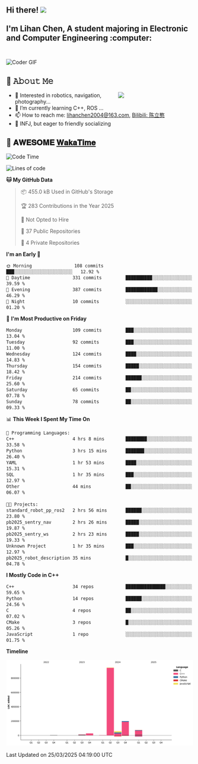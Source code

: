 <h2 align="left">
 <abc>
  <br>Hi there! <img src="https://user-images.githubusercontent.com/42378118/110234147-e3259600-7f4e-11eb-95be-0c4047144dea.gif" width="30"><br>
  <br> I'm Lihan Chen, A student majoring in Electronic and Computer Engineering :computer:<br>
  <br>
 </abc>
</h2>

<img align="center" src="https://media.giphy.com/media/SWoSkN6DxTszqIKEqv/giphy.gif" alt="Coder GIF" width="500">

## :book: 𝙰𝚋𝚘𝚞𝚝 𝙼𝚎

<img align="right" width="40%" src="https://github-readme-stats.vercel.app/api?username=LihanChen2004&show_icons=true&icon_color=CE1D2D&text_color=718096&bg_color=ffffff&hide_title=true" />

- 🌟 Interested in robotics, navigation, photography...
- 🌱 I’m currently learning C++, ROS ... 
- 📫 How to reach me: lihanchen2004@163.com, [Bilibili: 陈立憨](https://space.bilibili.com/170786212)
- 👯 INFJ, but eager to friendly socializing

## 📜 𝐀𝐖𝐄𝐒𝐎𝐌𝐄 [𝐖𝐚𝐤𝐚𝐓𝐢𝐦𝐞](https://github.com/anmol098/waka-readme-stats)

<!--START_SECTION:waka-->
![Code Time](http://img.shields.io/badge/Code%20Time-984%20hrs%2036%20mins-blue)

![Lines of code](https://img.shields.io/badge/From%20Hello%20World%20I%27ve%20Written-1.3%20million%20lines%20of%20code-blue)

**🐱 My GitHub Data** 

> 📦 455.0 kB Used in GitHub's Storage 
 > 
> 🏆 283 Contributions in the Year 2025
 > 
> 🚫 Not Opted to Hire
 > 
> 📜 37 Public Repositories 
 > 
> 🔑 4 Private Repositories 
 > 
**I'm an Early 🐤** 

```text
🌞 Morning                108 commits         ███░░░░░░░░░░░░░░░░░░░░░░   12.92 % 
🌆 Daytime                331 commits         ██████████░░░░░░░░░░░░░░░   39.59 % 
🌃 Evening                387 commits         ████████████░░░░░░░░░░░░░   46.29 % 
🌙 Night                  10 commits          ░░░░░░░░░░░░░░░░░░░░░░░░░   01.20 % 
```
📅 **I'm Most Productive on Friday** 

```text
Monday                   109 commits         ███░░░░░░░░░░░░░░░░░░░░░░   13.04 % 
Tuesday                  92 commits          ███░░░░░░░░░░░░░░░░░░░░░░   11.00 % 
Wednesday                124 commits         ████░░░░░░░░░░░░░░░░░░░░░   14.83 % 
Thursday                 154 commits         █████░░░░░░░░░░░░░░░░░░░░   18.42 % 
Friday                   214 commits         ██████░░░░░░░░░░░░░░░░░░░   25.60 % 
Saturday                 65 commits          ██░░░░░░░░░░░░░░░░░░░░░░░   07.78 % 
Sunday                   78 commits          ██░░░░░░░░░░░░░░░░░░░░░░░   09.33 % 
```


📊 **This Week I Spent My Time On** 

```text
💬 Programming Languages: 
C++                      4 hrs 8 mins        ████████░░░░░░░░░░░░░░░░░   33.58 % 
Python                   3 hrs 15 mins       ███████░░░░░░░░░░░░░░░░░░   26.40 % 
YAML                     1 hr 53 mins        ████░░░░░░░░░░░░░░░░░░░░░   15.31 % 
SQL                      1 hr 35 mins        ███░░░░░░░░░░░░░░░░░░░░░░   12.97 % 
Other                    44 mins             ██░░░░░░░░░░░░░░░░░░░░░░░   06.07 % 

🐱‍💻 Projects: 
standard_robot_pp_ros2   2 hrs 56 mins       ██████░░░░░░░░░░░░░░░░░░░   23.80 % 
pb2025_sentry_nav        2 hrs 26 mins       █████░░░░░░░░░░░░░░░░░░░░   19.87 % 
pb2025_sentry_ws         2 hrs 23 mins       █████░░░░░░░░░░░░░░░░░░░░   19.33 % 
Unknown Project          1 hr 35 mins        ███░░░░░░░░░░░░░░░░░░░░░░   12.97 % 
pb2025_robot_description 35 mins             █░░░░░░░░░░░░░░░░░░░░░░░░   04.78 % 
```

**I Mostly Code in C++** 

```text
C++                      34 repos            ███████████████░░░░░░░░░░   59.65 % 
Python                   14 repos            ██████░░░░░░░░░░░░░░░░░░░   24.56 % 
C                        4 repos             ██░░░░░░░░░░░░░░░░░░░░░░░   07.02 % 
CMake                    3 repos             █░░░░░░░░░░░░░░░░░░░░░░░░   05.26 % 
JavaScript               1 repo              ░░░░░░░░░░░░░░░░░░░░░░░░░   01.75 % 
```



**Timeline**

![Lines of Code chart](https://raw.githubusercontent.com/LihanChen2004/LihanChen2004/main/assets/bar_graph.png)


 Last Updated on 25/03/2025 04:19:00 UTC
<!--END_SECTION:waka-->

<!--
**LihanChen2004/LihanChen2004** is a ✨ _special_ ✨ repository because its `README.md` (this file) appears on your GitHub profile.

Here are some ideas to get you started:

- 🔭 I’m currently working on ...
- 🌱 I’m currently learning ...
- 👯 I’m looking to collaborate on ...
- 🤔 I’m looking for help with ...
- 💬 Ask me about ...
- 📫 How to reach me: ...
- 😄 Pronouns: ...
- ⚡ Fun fact: ...
-->
